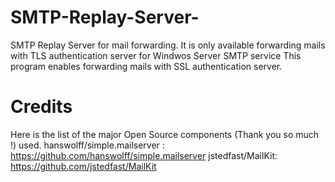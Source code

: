 # SMTP-Replay-Server-
SMTP Replay Server for mail forwarding. 
It is only available forwarding mails with TLS authentication server for Windwos Server SMTP service
This program enables forwarding mails with SSL authentication server.

# Credits
Here is the list of the major Open Source components (Thank you so much !) used.
hanswolff/simple.mailserver :  https://github.com/hanswolff/simple.mailserver
jstedfast/MailKit:             https://github.com/jstedfast/MailKit

